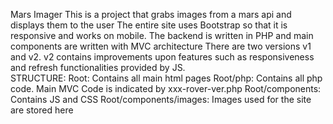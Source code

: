 Mars Imager 
This is a project that grabs images from a mars api and displays them to the user
The entire site uses Bootstrap so that it is responsive and works on mobile.
The backend is written in PHP and main components are written with MVC architecture
There are two versions v1 and v2. v2 contains improvements upon features such as responsiveness and 
refresh functionalities provided by JS.  
STRUCTURE:
Root: Contains all main html pages
Root/php: Contains all php code. Main MVC Code is indicated by xxx-rover-ver.php
Root/components: Contains JS and CSS
Root/components/images: Images used for the site are stored here
